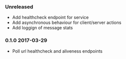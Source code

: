 ### Unreleased
- Add healthcheck endpoint for service
- Add asynchronous behaviour for client/server actions
- Add loggign of message stats

### 0.1.0 2017-03-29
- Poll url healthcheck and aliveness endpoints
